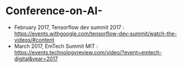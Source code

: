 # Conference-on-AI-

* February 2017, Tensorflow dev summit 2017 : https://events.withgoogle.com/tensorflow-dev-summit/watch-the-videos/#content
* March 2017, EmTech Summit MIT : https://events.technologyreview.com/video/?event=emtech-digital&year=2017

